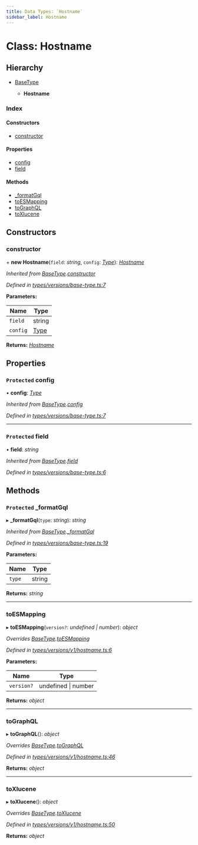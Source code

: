 ```yaml
---
title: Data Types: `Hostname`
sidebar_label: Hostname
---
```


# Class: Hostname

## Hierarchy

* [BaseType](basetype.md)

  * **Hostname**

### Index

#### Constructors

* [constructor](hostname.md#constructor)

#### Properties

* [config](hostname.md#protected-config)
* [field](hostname.md#protected-field)

#### Methods

* [_formatGql](hostname.md#protected-_formatgql)
* [toESMapping](hostname.md#toesmapping)
* [toGraphQL](hostname.md#tographql)
* [toXlucene](hostname.md#toxlucene)

## Constructors

###  constructor

\+ **new Hostname**(`field`: *string*, `config`: *[Type](../overview.md#type)*): *[Hostname](hostname.md)*

*Inherited from [BaseType](basetype.md).[constructor](basetype.md#constructor)*

*Defined in [types/versions/base-type.ts:7](https://github.com/terascope/teraslice/blob/9dc0f8b8/packages/data-types/src/types/versions/base-type.ts#L7)*

**Parameters:**

Name | Type |
------ | ------ |
`field` | string |
`config` | [Type](../overview.md#type) |

**Returns:** *[Hostname](hostname.md)*

## Properties

### `Protected` config

• **config**: *[Type](../overview.md#type)*

*Inherited from [BaseType](basetype.md).[config](basetype.md#protected-config)*

*Defined in [types/versions/base-type.ts:7](https://github.com/terascope/teraslice/blob/9dc0f8b8/packages/data-types/src/types/versions/base-type.ts#L7)*

___

### `Protected` field

• **field**: *string*

*Inherited from [BaseType](basetype.md).[field](basetype.md#protected-field)*

*Defined in [types/versions/base-type.ts:6](https://github.com/terascope/teraslice/blob/9dc0f8b8/packages/data-types/src/types/versions/base-type.ts#L6)*

## Methods

### `Protected` _formatGql

▸ **_formatGql**(`type`: *string*): *string*

*Inherited from [BaseType](basetype.md).[_formatGql](basetype.md#protected-_formatgql)*

*Defined in [types/versions/base-type.ts:19](https://github.com/terascope/teraslice/blob/9dc0f8b8/packages/data-types/src/types/versions/base-type.ts#L19)*

**Parameters:**

Name | Type |
------ | ------ |
`type` | string |

**Returns:** *string*

___

###  toESMapping

▸ **toESMapping**(`version?`: *undefined | number*): *object*

*Overrides [BaseType](basetype.md).[toESMapping](basetype.md#abstract-toesmapping)*

*Defined in [types/versions/v1/hostname.ts:6](https://github.com/terascope/teraslice/blob/9dc0f8b8/packages/data-types/src/types/versions/v1/hostname.ts#L6)*

**Parameters:**

Name | Type |
------ | ------ |
`version?` | undefined \| number |

**Returns:** *object*

___

###  toGraphQL

▸ **toGraphQL**(): *object*

*Overrides [BaseType](basetype.md).[toGraphQL](basetype.md#abstract-tographql)*

*Defined in [types/versions/v1/hostname.ts:46](https://github.com/terascope/teraslice/blob/9dc0f8b8/packages/data-types/src/types/versions/v1/hostname.ts#L46)*

**Returns:** *object*

___

###  toXlucene

▸ **toXlucene**(): *object*

*Overrides [BaseType](basetype.md).[toXlucene](basetype.md#abstract-toxlucene)*

*Defined in [types/versions/v1/hostname.ts:50](https://github.com/terascope/teraslice/blob/9dc0f8b8/packages/data-types/src/types/versions/v1/hostname.ts#L50)*

**Returns:** *object*


